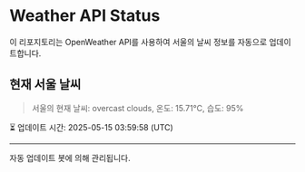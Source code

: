 
# Weather API Status

이 리포지토리는 OpenWeather API를 사용하여 서울의 날씨 정보를 자동으로 업데이트합니다.

## 현재 서울 날씨
> 서울의 현재 날씨: overcast clouds, 온도: 15.71°C, 습도: 95%

⏳ 업데이트 시간: 2025-05-15 03:59:58 (UTC)

---
자동 업데이트 봇에 의해 관리됩니다.
